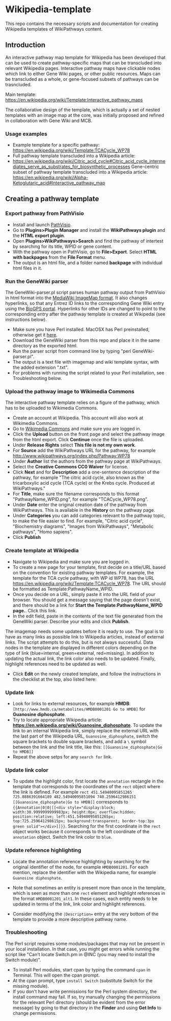 # Wikipedia-template
This repo contains the necessary scripts and documentation for creating Wikipedia templates of WikiPathways content.

## Introduction
An interactive pathway map template for Wikipedia has been developed that can be used to create pathway-specific maps that can be transcluded into relevant Wikipedia pages. Interactive pathway maps have clickable nodes which link to either Gene Wiki pages, or other public resources. Maps can be transcluded as a whole, or gene-focused subsets of pathways can be trasncluded. 

Main template: https://en.wikipedia.org/wiki/Template:Interactive_pathway_maps

The collaborative design of the template, which is actually a set of nested templates with an image map at the core, was initially proposed and refined in collaboration with Gene Wiki and MCB. 

### Usage examples
* Example template for a specific pathway: https://en.wikipedia.org/wiki/Template:TCACycle_WP78
* Full pathway template transcluded into a Wikipedia article: 
* https://en.wikipedia.org/wiki/Citric_acid_cycle#Citric_acid_cycle_intermediates_serve_as_substrates_for_biosynthetic_processes
Gene-centric subset of pathway template transcluded into a Wikipedia article: https://en.wikipedia.org/wiki/Alpha-Ketoglutaric_acid#Interactive_pathway_map

## Creating a pathway template

### Export pathway from PathVisio
* Install and launch [PathVisio](https://pathvisio.github.io/downloads).
* Go to **Plugins>Plugin Manager** and install the **WikiPathways plugin** and the **HTML export plugin**. 
* Open **Plugins>WikiPathways>Search** and find the pathway of intertest by searching for its title, WPID or gene content.
* With the pathway open in PathVisio, go to **File>Export**. Select **HTML with backpages** from the **File Format** menu. 
* The output is an html file, and a folder named **backpage** with individual html files in it. 

### Run the GeneWiki parser

The GeneWiki-parser.pl script parses human pathway output from PathVisio in html format into the [MediaWiki ImageMap format](http://www.mediawiki.org/wiki/Extension:ImageMap). It also changes hyperlinks, so that any Entrez ID links to the corresponding Gene Wiki entry using the [BioGPS portal](http://plugins.biogps.org/cgi-bin/wp.cgi?id=). Hyperlinks for other IDs are changed to point to the corresponding entry after the pathway template is created at Wikipedai (see instructions below). 

* Make sure you have Perl installed. MacOSX has Perl preinstalled, otherwise get it [here](https://www.perl.org/get.html). 
* Download the GeneWiki parser from this repo and place it in the same directory as the exported html.
* Run the parser script from command line by typing "perl GeneWiki-parser.pl".
* The output is a text file with imagemap and wiki template syntax, with the added extension ".txt".
* For problems with running the script related to your Perl installation, see Troubleshooting below.

### Upload the pathway image to Wikimedia Commons

The interactive pathway template relies on a figure of the pathway, which has to be uploaded to Wikimedia Commons. 

* Create an account at Wikipedia. This account will also work at Wikimedia Commons. 
* Go to [Wikimedia Commons](https://commons.wikimedia.org/wiki/Main_Page) and make sure you are logged in.
* Click the **Upload** button on the front page and select the pathway image from the html export. Click **Continue** once the file is uploaded.
* Under **Release Rights** select **This file is not my own work**. 
* For **Source** add the WikiPathways URL for the pathway, for example http://www.wikipathways.org/index.php/Pathway:WP78
* Under **Author** list the authors from the pathway page at WikiPathways. 
* Select the **Creative Commons CC0 Waiver** for license.
* Click **Next** and for **Description** add a one-sentence description of the pathway, for example "The citric acid cycle, also known as the tricarboxylic acid cycle (TCA cycle) or the Krebs cycle. Produced at WikiPathways."
* For **Title**, make sure the filename corresponds to this format "PathwayName_WPID.png", for example "TCACycle_WP78.png". 
* Under **Date** enter the original creation date of the pathway from WikiPathways. This is available in the **History** on the pathway page.
* Under **Categories** you can add categories relevant to the pathway topic, to make the file easier to find. For example, "Citric acid cycle", "Biochemistry diagrams", "Images from WikiPathways", "Metabolic pathways", "Homo sapiens".
* Click **Publish**

### Create template at Wikipedia

* Navigate to Wikipedia and make sure you are logged in. 
* To create a new page for your template, first decide on a title/URL based on the convention for existing pathway templates. For example, the template for the TCA cycle pathway, with WP id WP78, has the URL https://en.wikipedia.org/wiki/Template:TCACycle_WP78. 
The URL should be formatted as Template:PathwayName_WPID.
* Once you decide on a URL, simply paste it into the URL field of your browser. You should get a message saying that the page doesn't exist, and there should be a link for **Start the Template:PathwayName_WPID page.**. Click this link.
* In the edit field, paste in the contents of the text file generated from the GeneWiki parser. Describe your edits and click **Publish**.

The imagemap needs some updates before it is ready to use. The goal is to have as many links as possible link to Wikipedia articles, instead of external links. The script attempts to do this, but is not always successful.
Data nodes in the template are displayed in different colors depending on the type of link (blue=internal, green=external, red=missing). In addition to updating the actual link, the link color also needs to be updated. Finally, highlight references need to be updated as well. 
* Click **Edit** on the newly created template, and follow the instructions in the checklist at the top, also listed here: 
### Update link ###
* Look for links to external resources, for example **HMDB**: `[http://www.hmdb.ca/metabolites/HMDB0001201 Go to HMDB]` for **Guanosine diphosphate**.
* Try to locate appropriate Wikipedia article: **https://en.wikipedia.org/wiki/Guanosine_diphosphate**. To update the link to an internal Wikipedia link, simply replace the external URL with the last part of the Wikipedia URL, `Guanosine_diphosphate`, switch the square brackets to double square brackets, and add a `\` symbol between the link and the link title, like this: `[[Guanosine_diphosphate|Go to HMDB]]`
* Repeat the above setps for any `search for` link.
### Update link color ###
* To update the highlight color, first locate the `annotation` rectangle in the template that corresponds to the coordinates of the `rect` object where the link is defined. For example `rect 451.54940095851265 725.8886391664189 482.54940095851094 740.2596412986151 [[Guanosine_diphosphate|Go to HMDB]]` corresponds to `{{Annotation|0|0|[[<div style="display:block; width:30.9999999999983px; height:0px; overflow:hidden; position:relative; left:451.54940095851265px; top:725.259641298615px; background:transparent; border-top:3px green solid"></div>]]}}`. Searching for the first coordinate in the `rect` object works because it corresponds to the left coordinate of the `annotation` object. Switch the link color to `blue`.
### Update reference highlighting ###
* Locate the annotation reference highlighting by searching for the original identifier of the node, for example `HMDB0001201`. For each mention, replace the identifier with the Wikipedia name, for example `Guanosine diphosphate`.

* Note that sometimes an entity is present more than once in the template, which is seen as more than one `rect` element and highlight references in the format `HMDB0001201_alt1`. In these cases, each entity needs to be updated in terms of the link, link color and highlight references.
* Consider modifying the `|Description=` entry at the very bottom of the template to provide a more descriptive pathway name.

### Troubleshooting

The Perl script requires some modules/packages that may not be present in your local installation. In that case, you might get errors while running the script like "Can't locate Switch.pm in @INC (you may need to install the Switch module)". 
* To install Perl modules, start cpan by typing the command `cpan` in Terminal. This will open the cpan prompt.
* At the cpan prompt, type `install Switch` (substitute Switch for the missing module).
* If you don't have write permissions for the Perl system directory, the install command may fail. If so, try manually changing the permissions for the relevant Perl directory (should be evident from the error message) by going to that directory in the **Finder** and using **Get Info** to change permissions.

